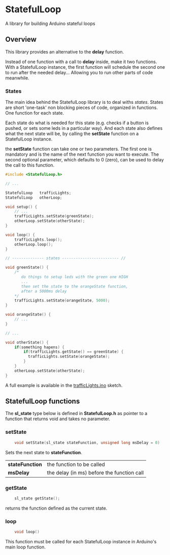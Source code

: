 # StatefulLoop
A library for building Arduino stateful loops

## Overview

This library provides an alternative to the **delay** function.

Instead of one function with a call to **delay** inside, make it two functions. With a StatefulLoop instance, the first function will schedule the second one to run after the needed delay... Allowing you to run other parts of code meanwhile.

### States

The main idea behind the StatefulLoop library is to deal withs *states*. States are short 'one-task' non blocking pieces of code, organized in functions. One function for each state.

Each state do what is needed for this state (e.g. checks if a button is pushed, or sets some leds in a particular way). And each state also defines what the next state will be, by calling the **setState** function on a StatefulLoop instance.

the **setState** function can take one or two parameters. The first one is mandatory and is the name of the next function you want to execute. The second optional parameter, which defaults to 0 (zero), can be used to delay the call to this function.

```c++
#include <StatefulLoop.h>

// ...

StatefulLoop   trafficLights;
StatefulLoop   otherLoop;

void setup() {
    // ...
    trafficLights.setState(greenState);
    otherLoop.setState(otherState);
}

void loop() {
    trafficLights.loop();
    otherLoop.loop();
}

// -------------- states ------------------------- //

void greenState() {
    /*
       do things to setup leds with the green one HIGH
       ...
       then set the state to the orangeState function,
       after a 5000ms delay
    */
    trafficLights.setState(orangeState, 5000);
}

void orangeState() {
    // ...
}

// ...

void otherState() {
    if(something hapens) {
        if(trafficLights.getState() == greenState) {
          trafficLights.setState(orangeState);
        }
    }
    otherLoop.setState(otherState);
}

```

A full example is available in the [trafficLights.ino](https://github.com/dj3c1t/StatefulLoop/blob/master/example/trafficLights.ino) sketch.

## StatefulLoop functions

The **sl_state** type below is defined in **StatefulLoop.h** as pointer to a function
that returns void and takes no parameter.

### setState

```c++
    void setState(sl_state stateFunction, unsigned long msDelay = 0)
```

Sets the next state to **stateFunction**.

|                  |                                            |
|------------------|--------------------------------------------|
|**stateFunction** | the function to be called                  |
|**msDelay**       | the delay (in ms) before the function call |

### getState

```c++
    sl_state getState();
```

returns the function defined as the current state.

### loop

```c++
    void loop()
```

This function must be called for each StatefulLoop instance in Arduino's main loop function.
